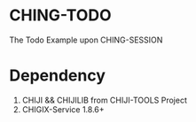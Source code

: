 CHING-TODO
==========

The Todo Example upon CHING-SESSION

# Dependency

1. CHIJI && CHIJILIB from CHIJI-TOOLS Project
2. CHIGIX-Service 1.8.6+